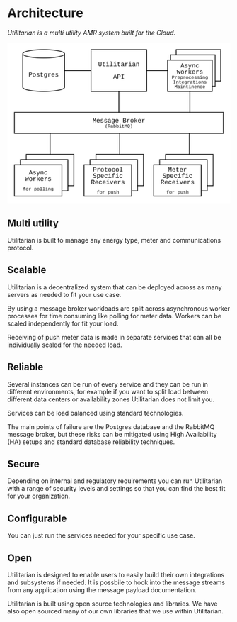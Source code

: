 # Architecture

*Utilitarian is a multi utility AMR system built for the Cloud.*
 
 
![architecture image](images/architecture.svg) 
 

## Multi utility

Utilitarian is built to manage any energy type, meter and  communications 
protocol.  

## Scalable

Utilitarian is a decentralized system that can be deployed across as many 
servers as needed to fit your use case.

By using a message broker workloads are split across asynchronous worker 
processes for time consuming like polling for meter data. Workers can be 
scaled independently for fit your load.

Receiving of push meter data is made in separate services that can all be 
individually scaled for the needed load. 


## Reliable

Several instances can be run of every service and they can be run in different 
environments, for example if you want to split load between different data 
centers or availability zones Utilitarian does not limit you.

Services can be load balanced using standard technologies. 

The main points of failure are the Postgres database and the RabbitMQ message 
broker, but these risks can be mitigated using High Availability (HA) setups 
and standard database reliability techniques.


## Secure

Depending on internal and regulatory requirements you can run Utilitarian with 
a range of security levels and settings so that you can find the best fit for 
your organization.

## Configurable

You can just run the services needed for your specific use case.

## Open

Utilitarian is designed to enable users to easily build their own integrations 
and subsystems if needed. It is possbile to hook into the message streams from 
any application using the message payload documentation.

Utilitarian is built using open source technologies and libraries. We have also 
open sourced many of our own libraries that we use within Utilitarian. 
